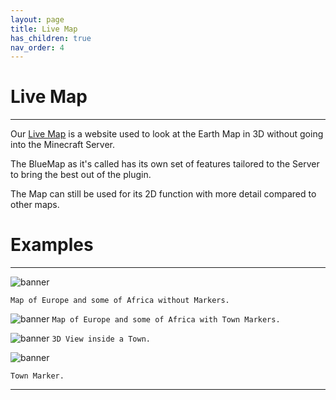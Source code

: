 ```yaml
---
layout: page
title: Live Map
has_children: true
nav_order: 4
---
```

# **Live Map**

---
Our [Live Map](https://map.ecoredux.net) is a website used to look at the Earth Map in 3D without going into the Minecraft Server.

The BlueMap as it's called has its own set of features tailored to the Server to bring the best out of the plugin.

The Map can still be used for its 2D function with more detail compared to other maps.


# **Examples**

---

![banner](https://media.discordapp.net/attachments/1096551392631590956/1142421766862549002/image.png?width=1010&height=473)

``Map of Europe and some of Africa without Markers.``

![banner](https://media.discordapp.net/attachments/1096551392631590956/1142419422804447292/image.png?width=1019&height=473)
``Map of Europe and some of Africa with Town Markers.``

![banner](https://media.discordapp.net/attachments/1096551392631590956/1142421112995729439/image.png?width=1014&height=473)
``3D View inside a Town.``

![banner](https://media.discordapp.net/attachments/787193142722035762/1142423869047722014/image.png?width=567&height=473)

``Town Marker.``

---
